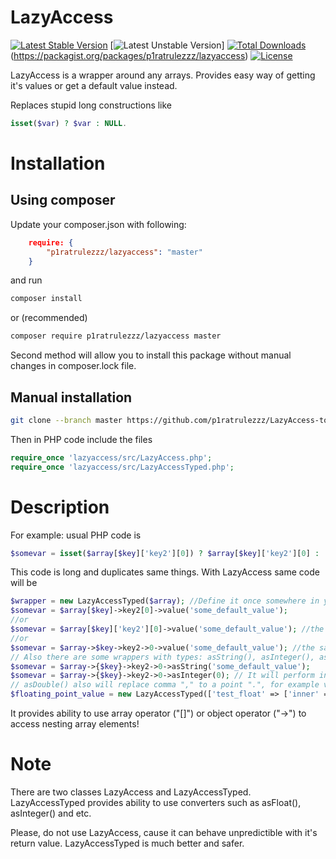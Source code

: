 LazyAccess
==========

[![Latest Stable Version](https://poser.pugx.org/p1ratrulezzz/lazyaccess/v/stable)](https://packagist.org/packages/p1ratrulezzz/lazyaccess)
[![Latest Unstable Version](https://poser.pugx.org/p1ratrulezzz/lazyaccess/v/unstable)]
[![Total Downloads](https://poser.pugx.org/p1ratrulezzz/lazyaccess/downloads)](https://packagist.org/packages/p1ratrulezzz/lazyaccess)
(https://packagist.org/packages/p1ratrulezzz/lazyaccess)
[![License](https://poser.pugx.org/p1ratrulezzz/lazyaccess/license)](https://packagist.org/packages/p1ratrulezzz/lazyaccess)


LazyAccess is a wrapper around any arrays. Provides easy way of getting it's values or get a default value instead.

Replaces stupid long constructions like 
```php
isset($var) ? $var : NULL.
```    
# Installation

## Using composer

Update your composer.json with following:
```json
    require: {
        "p1ratrulezzz/lazyaccess": "master"
    }
```
and run 
```bash
composer install  
```
or (recommended)
```bash
composer require p1ratrulezzz/lazyaccess master
```
Second method will allow you to install this package without manual changes in composer.lock file.

## Manual installation
```bash
git clone --branch master https://github.com/p1ratrulezzz/LazyAccess-to-PHP-arrays.git lazyaccess
```    
Then in PHP code include the files
```php
require_once 'lazyaccess/src/LazyAccess.php';
require_once 'lazyaccess/src/LazyAccessTyped.php';
```
# Description

For example:
  usual PHP code is 
```php
$somevar = isset($array[$key]['key2'][0]) ? $array[$key]['key2'][0] : 'some_default_value';
```
This code is long and duplicates same things. 
With LazyAccess same code will be
```php  
$wrapper = new LazyAccessTyped($array); //Define it once somewhere in your code
$somevar = $array[$key]->key2[0]->value('some_default_value');
//or
$somevar = $array[$key]['key2'][0]->value('some_default_value'); //the same as the above
//or
$somevar = $array->$key->key2->0->value('some_default_value'); //the same as the above
// Also there are some wrappers with types: asString(), asInteger(), asDouble()
$somevar = $array->{$key}->key2->0->asString('some_default_value');
$somevar = $array->{$key}->key2->0->asInteger(0); // It will perform intval() operation before returning, so you can be sure that there will be an integer value.
// asDouble() also will replace comma "," to a point ".", for example value 1,93 will be converted to 1.93
$floating_point_value = new LazyAccessTyped(['test_float' => ['inner' => '1,93']])->test_float->inner->asDouble(0); // Will return 1.93
```
    
It provides ability to use array operator ("[]") or object operator ("->") to access nesting array elements!

# Note

There are two classes LazyAccess and LazyAccessTyped. LazyAccessTyped provides ability to use converters such as asFloat(), asInteger() and etc.

Please, do not use LazyAccess, cause it can behave unpredictible with it's return value. LazyAccessTyped is much better and safer.
